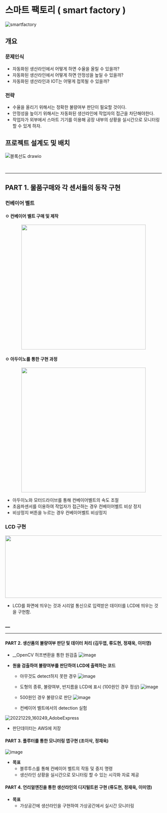 # 스마트 팩토리 ( smart factory )
![smartfactory](https://user-images.githubusercontent.com/110883172/210024375-fc7a94e9-afea-4a4e-bf34-c167016dacc8.png)


## 개요
### 문제인식
- 자동화된 생산라인에서 어떻게 하면 수율을 올릴 수 있을까?
- 자동화된 생산라인에서 어떻게 하면 안정성을 높일 수 있을까?
- 자동화된 생산라인과 IOT는 어떻게 접목될 수 있을까?


### 전략
- 수율을 올리기 위해서는 정확한 불량여부 판단이 필요할 것이다.
- 안정성을 높이기 위해서는 자동화된 생산라인에 작업자의 접근을 차단해야한다.
- 작업자가 외부에서 스마트 기기를 이용해 공장 내부의 상황을 실시간으로 모니터링 할 수 있게 하자.


## 프로젝트 설계도 및 배치
![블록선도 drawio](https://user-images.githubusercontent.com/110883172/210239215-edd5acf7-f9e5-409b-80ea-1aa23dc0c62a.png)


</br>

-------

## PART 1. 물품구매와 각 센서들의 동작 구현
### __컨베이어 벨트__
#### __ㅇ 컨베이어 벨트 구매 및 제작__
  <center><img src="https://user-images.githubusercontent.com/110883172/210024853-8f2cd202-db46-435d-8ff9-c8b6071170ff.png" width="400" height="400"/></center>

#### __ㅇ 아두이노를 통한 구현 과정__
<center><img src="https://user-images.githubusercontent.com/110883172/210024957-d39deb3f-3cae-439f-afb8-d2194a50f105.png" width="400" height="400"/></center>

- 아두이노와 모터드라이브를 통해 컨베이어벨트의 속도 조절
- 초음파센서를 이용하여 작업자가 접근하는 경우 컨베이어벨트 비상 정지
- 비상정지 버튼을 누르는 경우 컨베이어벨트 비상정지


### __LCD 구현__
<center><img src="https://user-images.githubusercontent.com/110883172/210240605-6bf25a0b-aa0e-4efd-815f-6ded8de6522e.png" width="800" height="200"/></center>

 - LCD를 화면에 띄우는 것과 시리얼 통신으로 입력받은 데이터를 LCD에 띄우는 것을 구현함.

### __

------

#### PART 2. 생산품의 불량여부 판단 및 데이터 처리 (김두엽, 류도현, 정재욱, 이미영)

- __OpenCV 허프변환을 통한 원검출 
![image](https://user-images.githubusercontent.com/110883172/210025302-9d2c4a95-28b3-4ba2-8281-3070f7a806d5.png)


- __원을 검출하여 불량여부를 판단하여 LCD에 출력하는 코드__
  - 아무것도 detect하지 못한 경우
![image](https://user-images.githubusercontent.com/110883172/210025515-d03b7048-abc9-4d81-a730-8ba54c58725a.png)

  - 도형의 종류, 불량여부, 반지름을 LCD에 표시 (100원인 경우 정상)
![image](https://user-images.githubusercontent.com/110883172/210025647-1f08647d-9336-4a2a-9b81-53e454ce846e.png)

  - 500원인 경우 불량으로 판단
![image](https://user-images.githubusercontent.com/110883172/210025666-1cc47ecb-6340-437b-94d5-3d9c870d2431.png)

  - 컨베이어 벨트에서의 detection 실험

![20221229_160249_AdobeExpress](https://user-images.githubusercontent.com/110883172/210025770-25e307ee-be0a-4042-a48b-423a29842805.gif)


  - 판단데이터는 AWS에 저장


#### PART 3. 플루터를 통한 모니터링 앱구현 (조이삭, 정재욱)
![image](https://user-images.githubusercontent.com/110883172/210025846-926cf4e9-80f4-4ed4-a679-ada67d88445d.png)

- __목표__
  - 블루투스를 통해 컨베이어 벨트의 작동 및 중지 명령
  - 생산라인 상황을 실시간으로 모니터링 할 수 있는 시각화 자료 제공


#### PART 4. 언리얼엔진을 통한 생산라인의 디지털트윈 구현  (류도현, 정재욱, 이미영)

- __목표__
  - 가상공간에 생산라인을 구현하여 가상공간에서 실시간 모니터링








